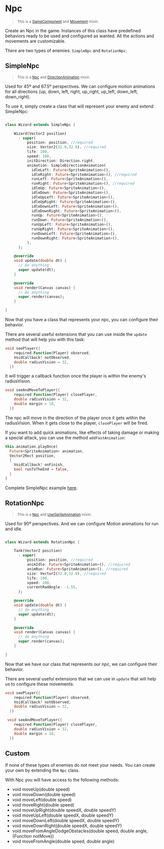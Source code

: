# Npc
> <small>This is a [GameComponent](https://github.com/RafaelBarbosatec/bonfire/blob/v2.4.0/lib/base/game_component.dart) and [Movement](https://github.com/RafaelBarbosatec/bonfire/blob/v2.4.0/lib/util/mixins/movement.dart) mixin.</small>

Create an Npc in the game. Instances of this class have predefined behaviors ready to be used and configured as wanted. All the actions and movements are customizable.

There are two types of enemies: `SimpleNpc` and `RotationNpc`:

## SimpleNpc

> <small>This is a [Npc](https://github.com/RafaelBarbosatec/bonfire/blob/v2.4.0/lib/npc/npc.dart) and [DirectionAnimation](https://github.com/RafaelBarbosatec/bonfire/blob/v2.4.0/lib/util/mixins/direction_animation.dart) mixin.</small>

Used for 45º and 67.5º perspectives. We can configure motion animations for all directions (up, down, left, right, up_right, up_left, down_left, down_right).

To use it, simply create a class that will represent your enemy and extend SimpleNpc:

```dart

class Wizard extends SimpleNpc {

    Wizard(Vector2 position)
      : super(
          position: position, //required
          size: Vector2(32.0,32.0), //required
          life: 100,
          speed: 100,
          initDirection: Direction.right,
          animation: SimpleDirectionAnimation(
            idleLeft: Future<SpriteAnimation>(), 
            idleRight: Future<SpriteAnimation>(), //required
            runLeft: Future<SpriteAnimation>(), 
            runRight: Future<SpriteAnimation>(), //required
            idleUp: Future<SpriteAnimation>(),
            idleDown: Future<SpriteAnimation>(),
            idleUpLeft: Future<SpriteAnimation>(),
            idleUpRight: Future<SpriteAnimation>(),
            idleDownLeft: Future<SpriteAnimation>(),
            idleDownRight: Future<SpriteAnimation>(),
            runUp: Future<SpriteAnimation>(),
            runDown: Future<SpriteAnimation>(),
            runUpLeft: Future<SpriteAnimation>(),
            runUpRight: Future<SpriteAnimation>(),
            runDownLeft: Future<SpriteAnimation>(),
            runDownRight: Future<SpriteAnimation>(),
          ),
      );

    @override
    void update(double dt) {
      // Do anything
      super.update(dt);
    }

    @override
    void render(Canvas canvas) {
      // Do anything
      super.render(canvas);
    }

}

```

Now that you have a class that represents your npc, you can configure their behavior.

There are several useful extensions that you can use inside the `update` method that will help you with this task:


```dart 
void seePlayer({
    required Function(Player) observed,
    VoidCallback? notObserved,
    double radiusVision = 32,
  })
```
It will trigger a callback function once the player is within the enemy's radiusVision.


```dart 
void seeAndMoveToPlayer({
    required Function(Player) closePlayer,
    double radiusVision = 32,
    double margin = 10,
  })
```
The npc will move in the direction of the player once it gets within the radiusVision. When it gets close to the player, `closePlayer` will be fired.

If you want to add quick animations, like effects of taking damage or making a special attack, you can use the method `addFastAnimation`:

```dart 
this.animation.playOnce(
  Future<SpriteAnimation> animation,
  Vector2Rect position, 
  {
    VoidCallback? onFinish,
    bool runToTheEnd = false,
  }
)
```

Complete SimpleNpc example [here](https://github.com/RafaelBarbosatec/bonfire/blob/v2.4.0/example/lib/shared/npc/wizard/wizard.dart).


## RotationNpc

> <small>This is a [Npc](https://github.com/RafaelBarbosatec/bonfire/blob/v2.4.0/lib/npc/npc.dart) and [UseSpriteAnimation](https://github.com/RafaelBarbosatec/bonfire/blob/v2.4.0/lib/util/mixins/use_sprite_animation.dart) mixin.</small>

Used for 90º perspectives. And we can configure Motion animations for run and idle.

```dart

class Wizard extends RotationNpc {

    Tank(Vector2 position)
      : super(
          position: position, //required
          animIdle: Future<SpriteAnimation>(), //required
          animRun: Future<SpriteAnimation>(), //required
          size: Vector2(32.0,32.0), //required
          life: 100,
          speed: 100,
          currentRadAngle: -1.55, 
      );

    @override
    void update(double dt) {
      // do anything
      super.update(dt);
    }

    @override
    void render(Canvas canvas) {
      // do anything
      super.render(canvas);
    }

}

```

Now that we have our class that represents our npc, we can configure their behavior.

There are several useful extensions that we can use in `update` that will help us to configure these movements:

```dart 
void seePlayer({
    required Function(Player) observed,
    VoidCallback? notObserved,
    double radiusVision = 32,
  })
```

```dart 
 void seeAndMoveToPlayer({
    required Function(Player) closePlayer,
    double radiusVision = 32,
    double margin = 10,
  })
```

## Custom

If none of these types of enemies do not meet your needs. You can create your own by extending the `Npc` class.

With Npc you will have access to the following methods:

* void moveUp(double speed)
* void moveDown(double speed)
* void moveLeft(double speed)
* void moveRight(double speed)
* void moveUpRight(double speedX, double speedY)
* void moveUpLeft(double speedX, double speedY)
* void moveDownLeft(double speedX, double speedY)
* void moveDownRight(double speedX, double speedY)
* void moveFromAngleDodgeObstacles(double speed, double angle,{Function notMove})
* void moveFromAngle(double speed, double angle)
